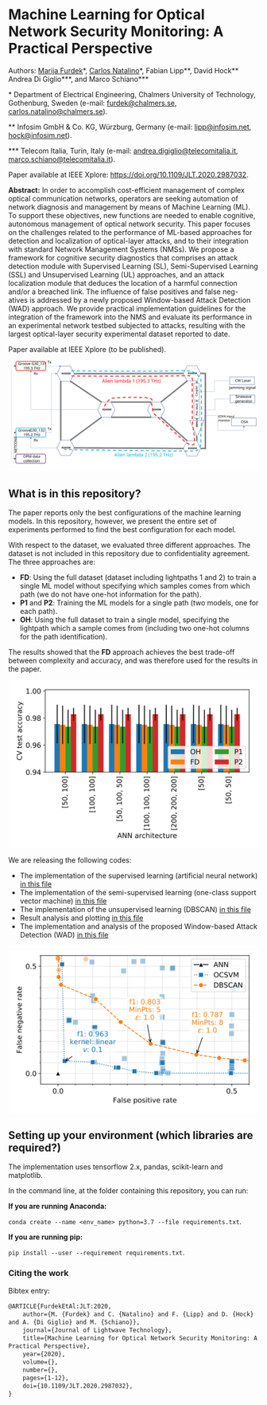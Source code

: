 # Machine Learning for Optical Network Security Monitoring: A Practical Perspective

Authors: [Marija Furdek](https://www.chalmers.se/en/staff/Pages/Marija-Furdek-Prekratic.aspx)\*, [Carlos Natalino](https://www.chalmers.se/en/staff/Pages/Carlos-Natalino-Da-Silva.aspx)\*, Fabian Lipp\*\*, David Hock\*\* Andrea Di Giglio\*\*\*, and Marco Schiano\*\*\*

\* Department of Electrical Engineering, Chalmers University of Technology, Gothenburg, Sweden (e-mail: furdek@chalmers.se, carlos.natalino@chalmers.se).

\*\* Infosim GmbH & Co. KG, W&uuml;rzburg, Germany (e-mail: lipp@infosim.net, hock@infosim.net).

\*\*\* Telecom Italia, Turin, Italy (e-mail: andrea.digiglio@telecomitalia.it, marco.schiano@telecomitalia.it).

Paper available at IEEE Xplore: https://doi.org/10.1109/JLT.2020.2987032.

**Abstract:** In order to accomplish cost-efficient management of complex optical communication networks, operators are seeking automation of network diagnosis and management by means of Machine Learning (ML). To support these objectives, new functions are needed to enable cognitive, autonomous management of optical network security. This paper focuses on the challenges related to the performance of ML-based approaches for detection and localization of optical-layer attacks, and to their integration with standard Network Management Systems (NMSs).
We propose a framework for cognitive security diagnostics that comprises an attack detection module with Supervised Learning (SL), Semi-Supervised Learning (SSL) and Unsupervised Learning (UL) approaches, and an attack localization module that deduces the location of a harmful connection and/or a breached link. The influence of false positives and false neg- atives is addressed by a newly proposed Window-based Attack Detection (WAD) approach. We provide practical implementation guidelines for the integration of the framework into the NMS and evaluate its performance in an experimental network testbed subjected to attacks, resulting with the largest optical-layer security experimental dataset reported to date.

Paper available at IEEE Xplore (to be published).

![Optical testbed considered in this paper](./figures/optical-testbed.svg)

## What is in this repository?

The paper reports only the best configurations of the machine learning models. In this repository, however, we present the entire set of experiments performed to find the best configuration for each model.

With respect to the dataset, we evaluated three different approaches. The dataset is not included in this repository due to confidentiality agreement. The three approaches are:
- **FD**: Using the full dataset (dataset including lightpaths 1 and 2) to train a single ML model without specifying which samples comes from which path (we do not have one-hot information for the path).
- **P1** and **P2**: Training the ML models for a single path (two models, one for each path).
- **OH**: Using the full dataset to train a single model, specifying the lightpath which a sample comes from (including two one-hot columns for the path identification).

The results showed that the **FD** approach achieves the best trade-off between complexity and accuracy, and was therefore used for the results in the paper.

![ANN performance for the different dataset approaches](./figures/ann_cv_test_accuracy.svg)

We are releasing the following codes:

- The implementation of the supervised learning (artificial neural network) [in this file](training-sl-model.ipynb)
- The implementation of the semi-supervised learning (one-class support vector machine) [in this file](training-ul-ssl-models.ipynb#Semi-supervised-learning-algorithm-(OCSVM))
- The implementation of the unsupervised learning (DBSCAN) [in this file](training-ul-ssl-models.ipynb#Unsupervised-learning-algorithm-(DBSCAN))
- Result analysis and plotting [in this file](plotting.ipynb)
- The implementation and analysis of the proposed Window-based Attack Detection (WAD) [in this file](wad.ipynb)

![Performance results for the three ML models investigated](figures/sl_ssl_ul_performance_linear.svg)

## Setting up your environment (which libraries are required?)

The implementation uses tensorflow 2.x, pandas, scikit-learn and matplotlib.

In the command line, at the folder containing this repository, you can run:

**If you are running Anaconda:**

`conda create --name <env_name> python=3.7 --file requirements.txt`.

**If you are running pip:**

`pip install --user --requirement requirements.txt`.

### Citing the work

Bibtex entry:

~~~~
@ARTICLE{FurdekEtAl:JLT:2020, 
    author={M. {Furdek} and C. {Natalino} and F. {Lipp} and D. {Hock} and A. {Di Giglio} and M. {Schiano}}, 
    journal={Journal of Lightwave Technology}, 
    title={Machine Learning for Optical Network Security Monitoring: A Practical Perspective}, 
    year={2020}, 
    volume={}, 
    number={}, 
    pages={1-12},
    doi={10.1109/JLT.2020.2987032},
}
~~~~
